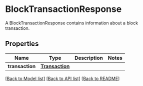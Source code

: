 # BlockTransactionResponse

A BlockTransactionResponse contains information about a block transaction.
## Properties
Name | Type | Description | Notes
------------ | ------------- | ------------- | -------------
**transaction** | [**Transaction**](Transaction.md) |  | 

[[Back to Model list]](../README.md#documentation-for-models) [[Back to API list]](../README.md#documentation-for-api-endpoints) [[Back to README]](../README.md)


